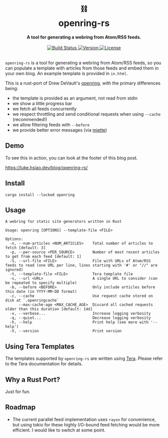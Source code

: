 <h1 align="center">
    ⛓<br>
    openring-rs
</h1>
<div align="center">
    <strong>A tool for generating a webring from Atom/RSS feeds.</strong>
</div>
<br>
<div align="center">
  <a href="https://github.com/lukehsiao/openring-rs/actions/workflows/general.yml">
    <img src="https://img.shields.io/github/actions/workflow/status/lukehsiao/openring-rs/general.yml" alt="Build Status">
  </a>
  <a href="https://crates.io/crates/openring">
    <img src="https://img.shields.io/crates/v/openring" alt="Version">
  </a>
  <a href="https://github.com/lukehsiao/openring-rs/blob/main/LICENSE">
    <img src="https://img.shields.io/crates/l/openring" alt="License">
  </a>
</div>
<br>

`openring-rs` is a tool for generating a webring from Atom/RSS feeds, so you can populate a template with articles from those feeds and embed them in your own blog. An example template is provided in `in.html`.

This is a rust-port of Drew DeVault's [openring](https://git.sr.ht/~sircmpwn/openring), with the primary differences being:
- the template is provided as an argument, not read from stdin
- we show a little progress bar
- we fetch all feeds concurrently
- we respect throttling and send conditional requests when using `--cache` (recommended!)
- we allow filtering feeds with `--before`
- we provide better error messages (via [miette](https://github.com/zkat/miette))

## Demo

To see this in action, you can look at the footer of this blog post.

<https://luke.hsiao.dev/blog/openring-rs/>

## Install

```
cargo install --locked openring
```

## Usage

```
A webring for static site generators written in Rust

Usage: openring [OPTIONS] --template-file <FILE>

Options:
  -n, --num-articles <NUM_ARTICLES>    Total number of articles to fetch [default: 3]
  -p, --per-source <PER_SOURCE>        Number of most recent articles to get from each feed [default: 1]
  -S, --url-file <FILE>                File with URLs of Atom/RSS feeds to read (one URL per line, lines starting with '#' or "//" are ignored)
  -t, --template-file <FILE>           Tera template file
  -s, --url <URL>                      A single URL to consider (can be repeated to specify multiple)
  -b, --before <BEFORE>                Only include articles before this date (in YYYY-MM-DD format)
  -c, --cache                          Use request cache stored on disk at `.openringcache`
      --max-cache-age <MAX_CACHE_AGE>  Discard all cached requests older than this duration [default: 14d]
  -v, --verbose...                     Increase logging verbosity
  -q, --quiet...                       Decrease logging verbosity
  -h, --help                           Print help (see more with '--help')
  -V, --version                        Print version
```

## Using Tera Templates

The templates supported by `openring-rs` are written using [Tera](https://tera.netlify.app/).
Please refer to the Tera documentation for details.

## Why a Rust Port?

Just for fun.

## Roadmap

- The current parallel feed implementation uses `rayon` for convenience, but using tokio for these highly I/O-bound feed fetching would be more efficient.
  I would like to switch at some point.
